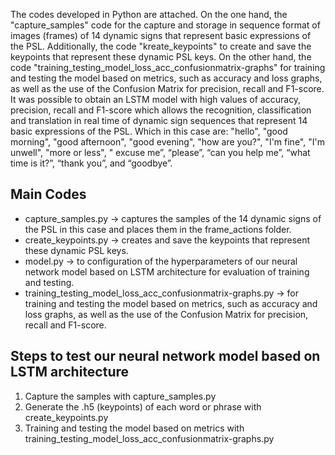 The codes developed in Python are attached. On the one hand, the "capture_samples" code for the capture and storage in sequence format of images (frames) of 14 dynamic signs that represent basic expressions of the PSL. Additionally, the code "kreate_keypoints" to create and save the keypoints that represent these dynamic PSL keys. On the other hand, the code "training_testing_model_loss_acc_confusionmatrix-graphs" for training and testing the model based on metrics, such as accuracy and loss graphs, as well as the use of the Confusion Matrix for precision, recall and F1-score. It was possible to obtain an LSTM model with high values ​​of accuracy, precision, recall and F1-score which allows the recognition, classification and translation in real time of dynamic sign sequences that represent 14 basic expressions of the PSL. Which in this case are: "hello", "good morning", "good afternoon", "good evening", "how are you?", "I'm fine", "I'm unwell", "more or less", " excuse me”, “please”, “can you help me”, “what time is it?”, “thank you”, and “goodbye”.

## Main Codes
- capture_samples.py → captures the samples of the 14 dynamic signs of the PSL in this case and places them in the frame_actions folder.
- create_keypoints.py → creates and save the keypoints that represent these dynamic PSL keys.
- model.py → to configuration of the hyperparameters of our neural network model based on LSTM architecture for evaluation of training and testing.
- training_testing_model_loss_acc_confusionmatrix-graphs.py → for training and testing the model based on metrics, such as accuracy and loss graphs, as well as the use of the Confusion Matrix for precision, recall and F1-score.

## Steps to test our neural network model based on LSTM architecture
1. Capture the samples with capture_samples.py
2. Generate the .h5 (keypoints) of each word or phrase with create_keypoints.py
3. Training and testing the model based on metrics with training_testing_model_loss_acc_confusionmatrix-graphs.py
